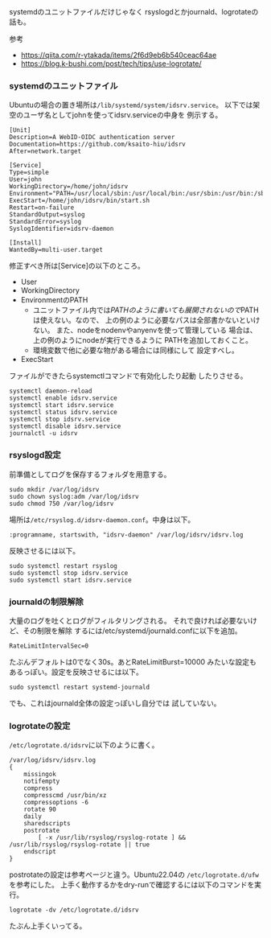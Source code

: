 

systemdのユニットファイルだけじゃなく
rsyslogdとかjournald、logrotateの話も。

参考
* <https://qiita.com/r-ytakada/items/2f6d9eb6b540ceac64ae>
* <https://blog.k-bushi.com/post/tech/tips/use-logrotate/>

### systemdのユニットファイル

Ubuntuの場合の置き場所は`/lib/systemd/system/idsrv.service`。
以下では架空のユーザ名としてjohnを使ってidsrv.serviceの中身を
例示する。

```
[Unit]
Description=A WebID-OIDC authentication server
Documentation=https://github.com/ksaito-hiu/idsrv
After=network.target

[Service]
Type=simple
User=john
WorkingDirectory=/home/john/idsrv
Environment="PATH=/usr/local/sbin:/usr/local/bin:/usr/sbin:/usr/bin:/sbin:/bin:/home/john/.anyenv/envs/nodenv/shims"
ExecStart=/home/john/idsrv/bin/start.sh
Restart=on-failure
StandardOutput=syslog
StandardError=syslog
SyslogIdentifier=idsrv-daemon

[Install]
WantedBy=multi-user.target
```

修正すべき所は[Service]の以下のところ。

* User
* WorkingDirectory
* EnvironmentのPATH
    + ユニットファイル内では$PATHのように書いても
      展開されないので$PATHは使えない。なので、
      上の例のように必要なパスは全部書かないといけない。
      また、nodeをnodenvやanyenvを使って管理している
      場合は、上の例のようにnodeが実行できるように
      PATHを追加しておくこと。
    + 環境変数で他に必要な物がある場合には同様にして
      設定すべし。
* ExecStart

ファイルができたらsystemctlコマンドで有効化したり起動
したりさせる。

```
systemctl daemon-reload
systemctl enable idsrv.service
systemctl start idsrv.service
systemctl status idsrv.service
systemctl stop idsrv.service
systemctl disable idsrv.service
journalctl -u idsrv
```

### rsyslogd設定

前準備としてログを保存するフォルダを用意する。

```
sudo mkdir /var/log/idsrv
sudo chown syslog:adm /var/log/idsrv
sudo chmod 750 /var/log/idsrv
```

場所は`/etc/rsyslog.d/idsrv-daemon.conf`。中身は以下。

```
:programname, startswith, "idsrv-daemon" /var/log/idsrv/idsrv.log
```

反映させるには以下。

```
sudo systemctl restart rsyslog
sudo systemctl stop idsrv.service
sudo systemctl start idsrv.service
```

### journaldの制限解除

大量のログを吐くとログがフィルタリングされる。
それで良ければ必要ないけど、その制限を解除
するには/etc/systemd/journald.confに以下を追加。

```
RateLimitIntervalSec=0
```

たぶんデフォルトは0でなく30s。あとRateLimitBurst=10000
みたいな設定もあるっぽい。設定を反映させるには以下。

```
sudo systemctl restart systemd-journald
```

でも、これはjournald全体の設定っぽいし自分では
試していない。

### logrotateの設定

`/etc/logrotate.d/idsrv`に以下のように書く。

```
/var/log/idsrv/idsrv.log
{
    missingok
    notifempty
    compress
    compresscmd /usr/bin/xz
    compressoptions -6
    rotate 90
    daily
    sharedscripts
    postrotate
        [ -x /usr/lib/rsyslog/rsyslog-rotate ] && /usr/lib/rsyslog/rsyslog-rotate || true
    endscript
}
```

postrotateの設定は参考ページと違う。Ubuntu22.04の
`/etc/logrotate.d/ufw`を参考にした。
上手く動作するかをdry-runで確認するには以下のコマンドを実行。

```
logrotate -dv /etc/logrotate.d/idsrv
```

たぶん上手くいってる。

